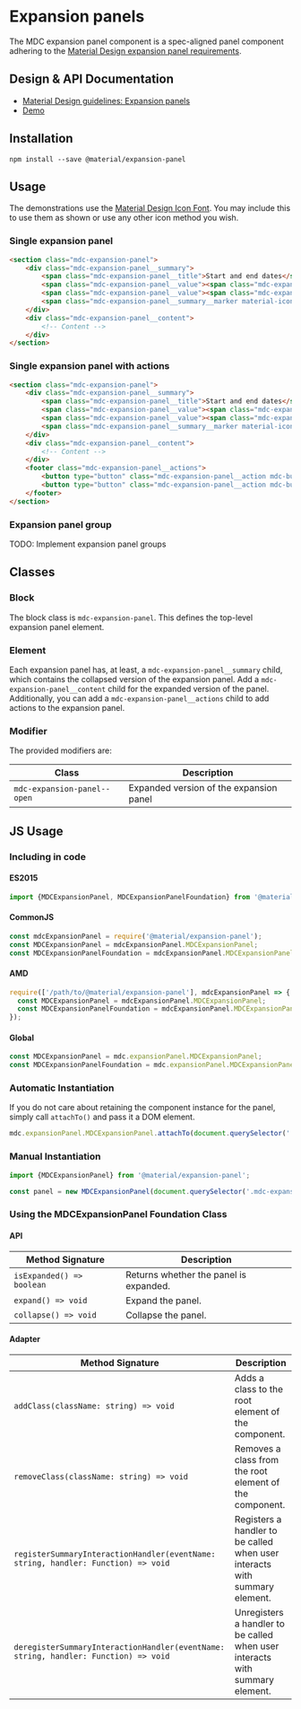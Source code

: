 # Expansion panels

The MDC expansion panel component is a spec-aligned panel component adhering to the
[Material Design expansion panel requirements](https://material.io/guidelines/components/expansion-panels.html).


## Design & API Documentation

<ul class="icon-list">
  <li class="icon-list-item icon-list-item--spec">
    <a href="https://material.io/guidelines/components/expansion-panels.html">Material Design guidelines: Expansion panels</a>
  </li>
  <li class="icon-list-item icon-list-item--link">
    <a href="https://material-components-web.appspot.com/expansion-panel.html">Demo</a>
  </li>
</ul>

## Installation

```
npm install --save @material/expansion-panel
```

## Usage

The demonstrations use the [Material Design Icon Font](https://design.google.com/icons/).
You may include this to use them as shown or use any other icon method you wish.

### Single expansion panel

```html
<section class="mdc-expansion-panel">
    <div class="mdc-expansion-panel__summary">
        <span class="mdc-expansion-panel__title">Start and end dates</span>
        <span class="mdc-expansion-panel__value"><span class="mdc-expansion-panel__value__label">Start date:</span> Feb 29, 2016</span>
        <span class="mdc-expansion-panel__value"><span class="mdc-expansion-panel__value__label">End date:</span> Not set</span>
        <span class="mdc-expansion-panel__summary__marker material-icons">expand_more</span>
    </div>
    <div class="mdc-expansion-panel__content">
        <!-- Content -->
    </div>
</section>
```

### Single expansion panel with actions

```html
<section class="mdc-expansion-panel">
    <div class="mdc-expansion-panel__summary">
        <span class="mdc-expansion-panel__title">Start and end dates</span>
        <span class="mdc-expansion-panel__value"><span class="mdc-expansion-panel__value__label">Start date:</span> Feb 29, 2016</span>
        <span class="mdc-expansion-panel__value"><span class="mdc-expansion-panel__value__label">End date:</span> Not set</span>
        <span class="mdc-expansion-panel__summary__marker material-icons">expand_more</span>
    </div>
    <div class="mdc-expansion-panel__content">
        <!-- Content -->
    </div>
    <footer class="mdc-expansion-panel__actions">
        <button type="button" class="mdc-expansion-panel__action mdc-button">Cancel</button>
        <button type="button" class="mdc-expansion-panel__action mdc-button mdc-button--primary">Save</button>
    </footer>
</section>
```

### Expansion panel group

TODO: Implement expansion panel groups

## Classes

### Block

The block class is `mdc-expansion-panel`. This defines the top-level expansion panel element.

### Element

Each expansion panel has, at least, a `mdc-expansion-panel__summary` child, which contains the collapsed version of 
the expansion panel. Add a `mdc-expansion-panel__content` child for the expanded version of the panel.
Additionally, you can add a `mdc-expansion-panel__actions` child to add actions to the expansion panel.

### Modifier

The provided modifiers are:

| Class                                | Description                             |
| -------------------------------------| --------------------------------------- |
| `mdc-expansion-panel--open`          | Expanded version of the expansion panel |


## JS Usage

### Including in code

#### ES2015

```javascript
import {MDCExpansionPanel, MDCExpansionPanelFoundation} from '@material/expansion-panel';
```

#### CommonJS

```javascript
const mdcExpansionPanel = require('@material/expansion-panel');
const MDCExpansionPanel = mdcExpansionPanel.MDCExpansionPanel;
const MDCExpansionPanelFoundation = mdcExpansionPanel.MDCExpansionPanelFoundation;
```

#### AMD

```javascript
require(['/path/to/@material/expansion-panel'], mdcExpansionPanel => {
  const MDCExpansionPanel = mdcExpansionPanel.MDCExpansionPanel;
  const MDCExpansionPanelFoundation = mdcExpansionPanel.MDCExpansionPanelFoundation;
});
```

#### Global

```javascript
const MDCExpansionPanel = mdc.expansionPanel.MDCExpansionPanel;
const MDCExpansionPanelFoundation = mdc.expansionPanel.MDCExpansionPanelFoundation;
```

### Automatic Instantiation

If you do not care about retaining the component instance for the panel, simply call `attachTo()`
and pass it a DOM element.

```javascript
mdc.expansionPanel.MDCExpansionPanel.attachTo(document.querySelector('.mdc-expansion-panel'));
```

### Manual Instantiation

```javascript
import {MDCExpansionPanel} from '@material/expansion-panel';

const panel = new MDCExpansionPanel(document.querySelector('.mdc-expansion-panel'));
```

### Using the MDCExpansionPanel Foundation Class

#### API

| Method Signature | Description |
| --- | --- |
| `isExpanded() => boolean` | Returns whether the panel is expanded. |
| `expand() => void` | Expand the panel. |
| `collapse() => void` | Collapse the panel. |

#### Adapter

| Method Signature | Description |
| --- | --- |
| `addClass(className: string) => void` | Adds a class to the root element of the component. |
| `removeClass(className: string) => void` | Removes a class from the root element of the component. |
| `registerSummaryInteractionHandler(eventName: string, handler: Function) => void` | Registers a handler to be called when user interacts with summary element. |
| `deregisterSummaryInteractionHandler(eventName: string, handler: Function) => void` | Unregisters a handler to be called when user interacts with summary element. |
